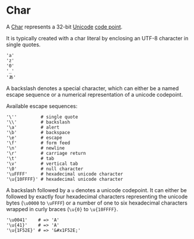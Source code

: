 # Char

A [Char](https://crystal-lang.org/api/latest/Char.html) represents a 32-bit [Unicode](http://en.wikipedia.org/wiki/Unicode) [code point](http://en.wikipedia.org/wiki/Code_point).

It is typically created with a char literal by enclosing an UTF-8 character in single quotes.

```crystal
'a'
'z'
'0'
'_'
'あ'
```

A backslash denotes a special character, which can either be a named escape sequence or a numerical representation of a unicode codepoint.

Available escape sequences:

```crystal
'\''         # single quote
'\\'         # backslash
'\a'         # alert
'\b'         # backspace
'\e'         # escape
'\f'         # form feed
'\n'         # newline
'\r'         # carriage return
'\t'         # tab
'\v'         # vertical tab
'\0'         # null character
'\uFFFF'     # hexadecimal unicode character
'\u{10FFFF}' # hexadecimal unicode character
```

A backslash followed by a `u` denotes a unicode codepoint. It can either be followed by exactly four hexadecimal characters representing the unicode bytes (`\u0000` to `\uFFFF`) or a number of one to six hexadecimal characters wrapped in curly braces (`\u{0}` to `\u{10FFFF}`.

```crystal
'\u0041'    # => 'A'
'\u{41}'    # => 'A'
'\u{1F52E}' # => '&#x1F52E;'
```
